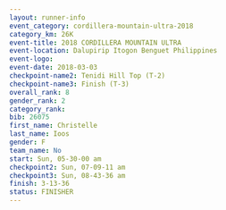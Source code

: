 ```yaml
---
layout: runner-info 
event_category: cordillera-mountain-ultra-2018 
category_km: 26K 
event-title: 2018 CORDILLERA MOUNTAIN ULTRA 
event-location: Dalupirip Itogon Benguet Philippines 
event-logo: 
event-date: 2018-03-03 
checkpoint-name2: Tenidi Hill Top (T-2) 
checkpoint-name3: Finish (T-3) 
overall_rank: 8
gender_rank: 2
category_rank: 
bib: 26075
first_name: Christelle
last_name: Ioos
gender: F
team_name: No
start: Sun, 05-30-00 am
checkpoint2: Sun, 07-09-11 am
checkpoint3: Sun, 08-43-36 am
finish: 3-13-36
status: FINISHER
---
```

